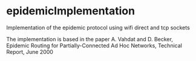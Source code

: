 # epidemicImplementation
Implementation of the epidemic protocol  using wifi direct and tcp sockets

The implementation is based in the paper
A. Vahdat and D. Becker, Epidemic Routing for Partially-Connected Ad Hoc Networks, Technical Report, June 2000

